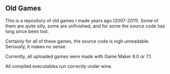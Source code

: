 ## Old Games ##

This is a repository of old games I made years ago (2007-2011). Some of them are quite silly, some are unfinished, and for some the source code has long since been lost.

Certainly for all of these games, the source code is nigh unreadable. Seriously, it makes no sense.

Currently, all uploaded games were made with Game Maker 6.0 or 7.1.

All compiled executables run correctly under wine.
